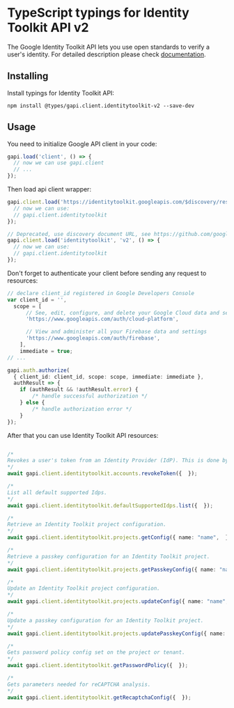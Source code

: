 # TypeScript typings for Identity Toolkit API v2

The Google Identity Toolkit API lets you use open standards to verify a user's identity.
For detailed description please check [documentation](https://cloud.google.com/identity-platform).

## Installing

Install typings for Identity Toolkit API:

```
npm install @types/gapi.client.identitytoolkit-v2 --save-dev
```

## Usage

You need to initialize Google API client in your code:

```typescript
gapi.load('client', () => {
  // now we can use gapi.client
  // ...
});
```

Then load api client wrapper:

```typescript
gapi.client.load('https://identitytoolkit.googleapis.com/$discovery/rest?version=v2', () => {
  // now we can use:
  // gapi.client.identitytoolkit
});
```

```typescript
// Deprecated, use discovery document URL, see https://github.com/google/google-api-javascript-client/blob/master/docs/reference.md#----gapiclientloadname----version----callback--
gapi.client.load('identitytoolkit', 'v2', () => {
  // now we can use:
  // gapi.client.identitytoolkit
});
```

Don't forget to authenticate your client before sending any request to resources:

```typescript
// declare client_id registered in Google Developers Console
var client_id = '',
  scope = [
      // See, edit, configure, and delete your Google Cloud data and see the email address for your Google Account.
      'https://www.googleapis.com/auth/cloud-platform',

      // View and administer all your Firebase data and settings
      'https://www.googleapis.com/auth/firebase',
    ],
    immediate = true;
// ...

gapi.auth.authorize(
  { client_id: client_id, scope: scope, immediate: immediate },
  authResult => {
    if (authResult && !authResult.error) {
        /* handle successful authorization */
    } else {
        /* handle authorization error */
    }
});
```

After that you can use Identity Toolkit API resources: <!-- TODO: make this work for multiple namespaces -->

```typescript

/*
Revokes a user's token from an Identity Provider (IdP). This is done by manually providing an IdP credential, and the token types for revocation. An [API key](https://cloud.google.com/docs/authentication/api-keys) is required in the request in order to identify the Google Cloud project.
*/
await gapi.client.identitytoolkit.accounts.revokeToken({  });

/*
List all default supported Idps.
*/
await gapi.client.identitytoolkit.defaultSupportedIdps.list({  });

/*
Retrieve an Identity Toolkit project configuration.
*/
await gapi.client.identitytoolkit.projects.getConfig({ name: "name",  });

/*
Retrieve a passkey configuration for an Identity Toolkit project.
*/
await gapi.client.identitytoolkit.projects.getPasskeyConfig({ name: "name",  });

/*
Update an Identity Toolkit project configuration.
*/
await gapi.client.identitytoolkit.projects.updateConfig({ name: "name",  });

/*
Update a passkey configuration for an Identity Toolkit project.
*/
await gapi.client.identitytoolkit.projects.updatePasskeyConfig({ name: "name",  });

/*
Gets password policy config set on the project or tenant.
*/
await gapi.client.identitytoolkit.getPasswordPolicy({  });

/*
Gets parameters needed for reCAPTCHA analysis.
*/
await gapi.client.identitytoolkit.getRecaptchaConfig({  });
```
